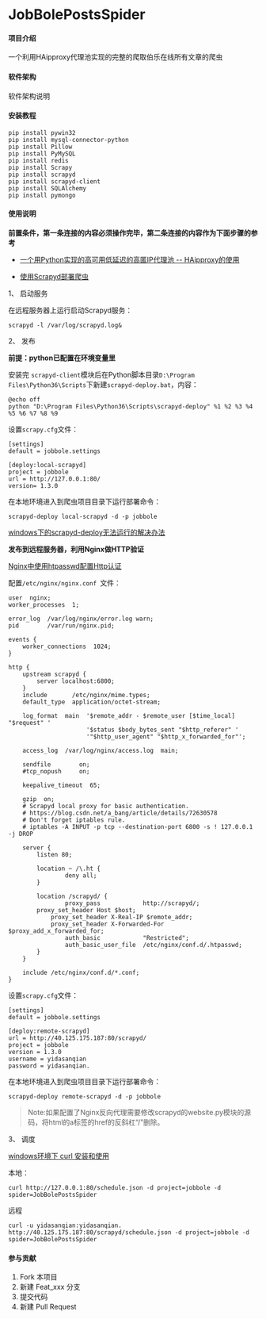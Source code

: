 # JobBolePostsSpider

#### 项目介绍
一个利用HAipproxy代理池实现的完整的爬取伯乐在线所有文章的爬虫

#### 软件架构
软件架构说明


#### 安装教程

```
pip install pywin32
pip install mysql-connector-python
pip install Pillow
pip install PyMySQL
pip install redis
pip install Scrapy
pip install scrapyd
pip install scrapyd-client
pip install SQLAlchemy
pip install pymongo
```

#### 使用说明
**前置条件，第一条连接的内容必须操作完毕，第二条连接的内容作为下面步骤的参考**

- [一个用Python实现的高可用低延迟的高匿IP代理池 -- HAipproxy的使用](https://blog.csdn.net/u011726984/article/details/80279792)

- [使用Scrapyd部署爬虫](https://www.jianshu.com/p/f0077adb74bb)

1、 启动服务

在远程服务器上运行启动Scrapyd服务：

```
scrapyd -l /var/log/scrapyd.log&
```

2、 发布

**前提：python已配置在环境变量里**

安装完 `scrapyd-client`模块后在Python脚本目录`D:\Program Files\Python36\Scripts`下新建`scrapyd-deploy.bat`，内容：

```
@echo off
python "D:\Program Files\Python36\Scripts\scrapyd-deploy" %1 %2 %3 %4 %5 %6 %7 %8 %9
```

设置`scrapy.cfg`文件：
```
[settings]
default = jobbole.settings

[deploy:local-scrapyd]
project = jobbole
url = http://127.0.0.1:80/
version= 1.3.0
```

在本地环境进入到爬虫项目目录下运行部署命令：

```
scrapyd-deploy local-scrapyd -d -p jobbole
```

[windows下的scrapyd-deploy无法运行的解决办法](https://blog.csdn.net/weixin_41004350/article/details/78491036)

**发布到远程服务器，利用Nginx做HTTP验证**

[Nginx中使用htpasswd配置Http认证](https://blog.csdn.net/a_bang/article/details/72630578)

配置`/etc/nginx/nginx.conf `文件：
```
user  nginx;
worker_processes  1;

error_log  /var/log/nginx/error.log warn;
pid        /var/run/nginx.pid;

events {
    worker_connections  1024;
}

http {
    upstream scrapyd {
        server localhost:6800;         
    }
    include       /etc/nginx/mime.types;
    default_type  application/octet-stream;

    log_format  main  '$remote_addr - $remote_user [$time_local] "$request" '
                      '$status $body_bytes_sent "$http_referer" '
                      '"$http_user_agent" "$http_x_forwarded_for"';

    access_log  /var/log/nginx/access.log  main;

    sendfile        on;
    #tcp_nopush     on;

    keepalive_timeout  65;

    gzip  on;
    # Scrapyd local proxy for basic authentication.
    # https://blog.csdn.net/a_bang/article/details/72630578
    # Don't forget iptables rule.
    # iptables -A INPUT -p tcp --destination-port 6800 -s ! 127.0.0.1 -j DROP

    server {
        listen 80;

        location ~ /\.ht {
                deny all;
        }

        location /scrapyd/ {
                proxy_pass            http://scrapyd/;
		proxy_set_header Host $host;  
	        proxy_set_header X-Real-IP $remote_addr;  
	        proxy_set_header X-Forwarded-For $proxy_add_x_forwarded_for;
                auth_basic            "Restricted";
                auth_basic_user_file  /etc/nginx/conf.d/.htpasswd;
        }
    }

    include /etc/nginx/conf.d/*.conf;
}

```

设置`scrapy.cfg`文件：
```
[settings]
default = jobbole.settings

[deploy:remote-scrapyd]
url = http://40.125.175.187:80/scrapyd/
project = jobbole
version = 1.3.0
username = yidasanqian
password = yidasanqian.
```

在本地环境进入到爬虫项目目录下运行部署命令：

```
scrapyd-deploy remote-scrapyd -d -p jobbole
```

>Note:如果配置了Nginx反向代理需要修改scrapyd的website.py模块的源码，将html的a标签的href的反斜杠“/”删除。

3、 调度

[windows环境下 curl 安装和使用](https://blog.csdn.net/qq_21126979/article/details/78690960?locationNum=10&fps=1)

本地：
```
curl http://127.0.0.1:80/schedule.json -d project=jobbole -d spider=JobBolePostsSpider
```
远程

```
curl -u yidasanqian:yidasanqian. http://40.125.175.187:80/scrapyd/schedule.json -d project=jobbole -d spider=JobBolePostsSpider
```

#### 参与贡献

1. Fork 本项目
2. 新建 Feat_xxx 分支
3. 提交代码
4. 新建 Pull Request